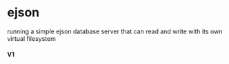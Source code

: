 # ejson
running a simple ejson database server that can read and write with its own virtual filesystem

#### V1
